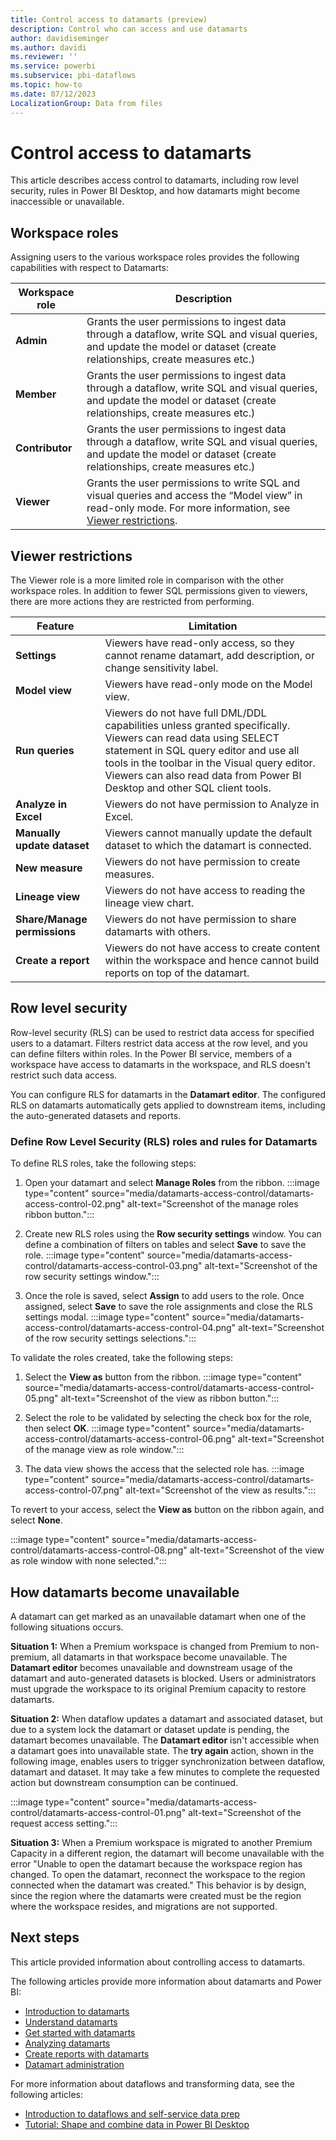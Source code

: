 ```yaml
---
title: Control access to datamarts (preview)
description: Control who can access and use datamarts
author: davidiseminger
ms.author: davidi
ms.reviewer: ''
ms.service: powerbi
ms.subservice: pbi-dataflows
ms.topic: how-to
ms.date: 07/12/2023
LocalizationGroup: Data from files
---
```


# Control access to datamarts

This article describes access control to datamarts, including row level security, rules in Power BI Desktop, and how datamarts might become inaccessible or unavailable.

## Workspace roles
Assigning users to the various workspace roles provides the following capabilities with respect to Datamarts: 

| Workspace role   |  Description |
|---|---|
|**Admin**|Grants the user permissions to ingest data through a dataflow, write SQL and visual queries, and update the model or dataset (create relationships, create measures etc.)|
|**Member**|Grants the user permissions to ingest data through a dataflow,  write SQL and visual queries, and  update the model or dataset (create relationships, create measures etc.)|
|**Contributor**|Grants the user permissions to ingest data through a dataflow, write SQL and visual queries, and update the model or dataset (create relationships, create measures etc.) |
|**Viewer**|Grants the user permissions to write SQL and visual queries and access the “Model view” in read-only mode. For more information, see [Viewer restrictions](#viewer-restrictions).|

## Viewer restrictions

The Viewer role is a more limited role in comparison with the other workspace roles.  In addition to fewer SQL permissions given to viewers, there are more actions they are restricted from performing.

| Feature | Limitation |
|---|---|
|**Settings**|Viewers have read-only access, so they cannot rename datamart, add description, or change sensitivity label.|
|**Model view**|Viewers have read-only mode on the Model view.|
|**Run queries**|Viewers do not have full DML/DDL capabilities unless granted specifically. Viewers can read data using SELECT statement in SQL query editor and use all tools in the toolbar in the Visual query editor. Viewers can also read data from Power BI Desktop and other SQL client tools.|
|**Analyze in Excel**|Viewers do not have permission to Analyze in Excel.|
|**Manually update dataset**|Viewers cannot manually update the default dataset to which the datamart is connected.|
|**New measure**|Viewers do not have permission to create measures.|
|**Lineage view**|Viewers do not have access to reading the lineage view chart.|
|**Share/Manage permissions**|Viewers do not have permission to share datamarts with others.|
|**Create a report**|Viewers do not have access to create content within the workspace and hence cannot build reports on top of the datamart.|


## Row level security

Row-level security (RLS) can be used to restrict data access for specified users to a datamart. Filters restrict data access at the row level, and you can define filters within roles. In the Power BI service, members of a workspace have access to datamarts in the workspace, and RLS doesn't restrict such data access.

You can configure RLS for datamarts in the **Datamart editor**. The configured RLS on datamarts automatically gets applied to downstream items, including the auto-generated datasets and reports. 



### Define Row Level Security (RLS) roles and rules for Datamarts


To define RLS roles, take the following steps:

1.	Open your datamart and select **Manage Roles** from the ribbon.
    :::image type="content" source="media/datamarts-access-control/datamarts-access-control-02.png" alt-text="Screenshot of the manage roles ribbon button.":::

2.	Create new RLS roles using the **Row security settings** window. You can define a combination of filters on tables and select **Save** to save the role.
    :::image type="content" source="media/datamarts-access-control/datamarts-access-control-03.png" alt-text="Screenshot of the row security settings window.":::

3.	Once the role is saved, select **Assign** to add users to the role. Once assigned, select **Save** to save the role assignments and close the RLS settings modal.
    :::image type="content" source="media/datamarts-access-control/datamarts-access-control-04.png" alt-text="Screenshot of the row security settings selections.":::

To validate the roles created, take the following steps:

1.	Select the **View as** button from the ribbon.
    :::image type="content" source="media/datamarts-access-control/datamarts-access-control-05.png" alt-text="Screenshot of the view as ribbon button.":::

2.	Select the role to be validated by selecting the check box for the role, then select **OK**.
    :::image type="content" source="media/datamarts-access-control/datamarts-access-control-06.png" alt-text="Screenshot of the manage view as role window.":::

3.	The data view shows the access that the selected role has.
    :::image type="content" source="media/datamarts-access-control/datamarts-access-control-07.png" alt-text="Screenshot of the view as results.":::

To revert to your access, select the **View as** button on the ribbon again, and select **None**.

:::image type="content" source="media/datamarts-access-control/datamarts-access-control-08.png" alt-text="Screenshot of the view as role window with none selected.":::


## How datamarts become unavailable

A datamart can get marked as an unavailable datamart when one of the following situations occurs.

**Situation 1:** When a Premium workspace is changed from Premium to non-premium, all datamarts in that workspace become unavailable. The **Datamart editor** becomes unavailable and downstream usage of the datamart and auto-generated datasets is blocked. Users or administrators must upgrade the workspace to its original Premium capacity to restore datamarts.

**Situation 2:** When dataflow updates a datamart and associated dataset, but due to a system lock the datamart or dataset update is pending, the datamart becomes unavailable. The **Datamart editor** isn't accessible when a datamart goes into unavailable state. The **try again** action, shown in the following image, enables users to trigger synchronization between dataflow, datamart and dataset. It may take a few minutes to complete the requested action but downstream consumption can be continued.

:::image type="content" source="media/datamarts-access-control/datamarts-access-control-01.png" alt-text="Screenshot of the request access setting.":::

**Situation 3:** When a Premium workspace is migrated to another Premium Capacity in a different region, the datamart will become unavailable with the error "Unable to open the datamart because the workspace region has changed. To open the datamart, reconnect the workspace to the region connected when the datamart was created." This behavior is by design, since the region where the datamarts were created must be the region where the workspace resides, and migrations are not supported.

## Next steps
This article provided information about controlling access to datamarts. 

The following articles provide more information about datamarts and Power BI:

* [Introduction to datamarts](datamarts-overview.md)
* [Understand datamarts](datamarts-understand.md)
* [Get started with datamarts](datamarts-get-started.md)
* [Analyzing datamarts](datamarts-analyze.md)
* [Create reports with datamarts](datamarts-create-reports.md)
* [Datamart administration](datamarts-administration.md)


For more information about dataflows and transforming data, see the following articles:
* [Introduction to dataflows and self-service data prep](../dataflows/dataflows-introduction-self-service.md)
* [Tutorial: Shape and combine data in Power BI Desktop](../../connect-data/desktop-shape-and-combine-data.md)

